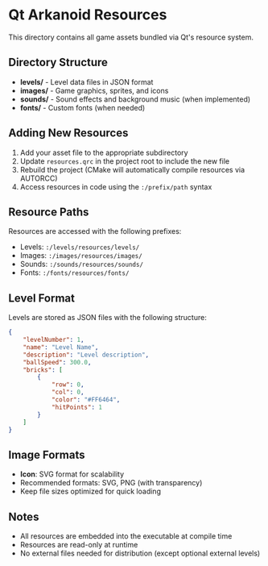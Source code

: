# Qt Arkanoid Resources

This directory contains all game assets bundled via Qt's resource system.

## Directory Structure

- **levels/** - Level data files in JSON format
- **images/** - Game graphics, sprites, and icons
- **sounds/** - Sound effects and background music (when implemented)
- **fonts/** - Custom fonts (when needed)

## Adding New Resources

1. Add your asset file to the appropriate subdirectory
2. Update `resources.qrc` in the project root to include the new file
3. Rebuild the project (CMake will automatically compile resources via AUTORCC)
4. Access resources in code using the `:/prefix/path` syntax

## Resource Paths

Resources are accessed with the following prefixes:
- Levels: `:/levels/resources/levels/`
- Images: `:/images/resources/images/`
- Sounds: `:/sounds/resources/sounds/`
- Fonts: `:/fonts/resources/fonts/`

## Level Format

Levels are stored as JSON files with the following structure:

```json
{
    "levelNumber": 1,
    "name": "Level Name",
    "description": "Level description",
    "ballSpeed": 300.0,
    "bricks": [
        {
            "row": 0,
            "col": 0,
            "color": "#FF6464",
            "hitPoints": 1
        }
    ]
}
```

## Image Formats

- **Icon**: SVG format for scalability
- Recommended formats: SVG, PNG (with transparency)
- Keep file sizes optimized for quick loading

## Notes

- All resources are embedded into the executable at compile time
- Resources are read-only at runtime
- No external files needed for distribution (except optional external levels)
